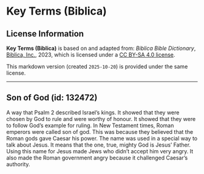 # Key Terms (Biblica)

## License Information

**Key Terms (Biblica)** is based on and adapted from: _Biblica Bible Dictionary_, [Biblica, Inc.](https://www.biblica.com/), 2023, which is licensed under a [CC BY-SA 4.0 license](https://creativecommons.org/licenses/by-sa/4.0/legalcode.en).

This markdown version (created `2025-10-20`) is provided under the same license.



--------------------------------

## Son of God (id: 132472)

A way that Psalm 2 described Israel’s kings. It showed that they were chosen by God to rule and were worthy of honour. It showed that they were to follow God’s example for ruling. In New Testament times, Roman emperors were called son of god. This was because they believed that the Roman gods gave Caesar his power. The name was used in a special way to talk about Jesus. It means that the one, true, mighty God is Jesus’ Father. Using this name for Jesus made Jews who didn’t accept him very angry. It also made the Roman government angry because it challenged Caesar’s authority.


